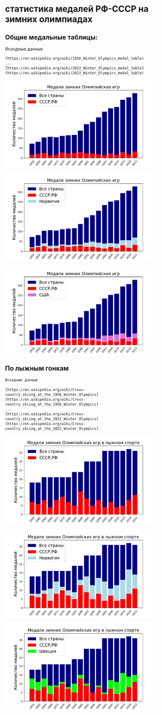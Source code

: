 # статистика медалей РФ-СССР на зимних олимпиадах

## Общие медальные таблицы:

Исходные данные    
    
    (https://en.wikipedia.org/wiki/1956_Winter_Olympics_medal_table)
    ...
    [https://en.wikipedia.org/wiki/2022_Winter_Olympics_medal_table](https://en.wikipedia.org/wiki/2022_Winter_Olympics_medal_table)

![](all_medals_rf.png)

![](all_medals_rf_norway.png)

![](all_medals_rf_usa.png)


## По лыжным гонкам
    
    Исходные данные    
    
    [https://en.wikipedia.org/wiki/Cross-country_skiing_at_the_1956_Winter_Olympics](https://en.wikipedia.org/wiki/Cross-country_skiing_at_the_1956_Winter_Olympics)
    ...
    [https://en.wikipedia.org/wiki/Cross-country_skiing_at_the_2022_Winter_Olympics](https://en.wikipedia.org/wiki/Cross-country_skiing_at_the_2022_Winter_Olympics)

![](ski_medals_rf.png)

![](ski_medals_rf_norway.png)

![](ski_medals_rf_sweden.png)

